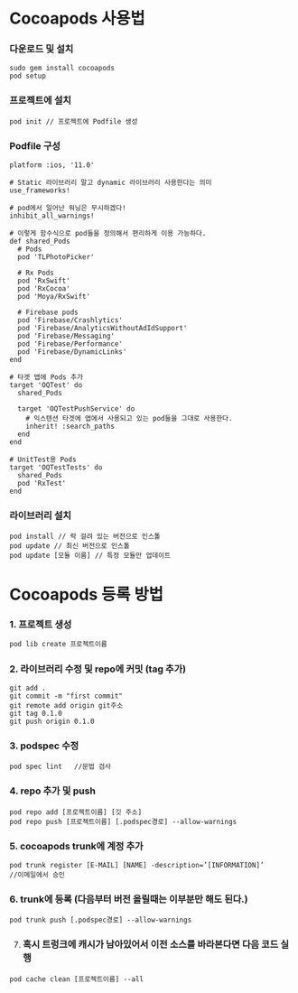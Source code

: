 # Cocoapods 사용법

### 다운로드 및 설치

```
sudo gem install cocoapods
pod setup
```



### 프로젝트에 설치

```
pod init // 프로젝트에 Podfile 생성
```

### Podfile 구성
```shell
platform :ios, '11.0'

# Static 라이브러리 말고 dynamic 라이브러리 사용한다는 의미
use_frameworks!

# pod에서 일어난 워닝은 무시하겠다!
inhibit_all_warnings!

# 이렇게 함수식으로 pod들을 정의해서 편리하게 이용 가능하다.
def shared_Pods
  # Pods
  pod 'TLPhotoPicker'

  # Rx Pods
  pod 'RxSwift'
  pod 'RxCocoa'
  pod 'Moya/RxSwift'
  
  # Firebase pods
  pod 'Firebase/Crashlytics'
  pod 'Firebase/AnalyticsWithoutAdIdSupport'
  pod 'Firebase/Messaging'
  pod 'Firebase/Performance'
  pod 'Firebase/DynamicLinks'
end

# 타겟 앱에 Pods 추가
target 'OQTest' do
  shared_Pods
  
  target 'OQTestPushService' do
    # 익스텐션 타겟에 앱에서 사용되고 있는 pod들을 그대로 사용한다.
    inherit! :search_paths
  end
end

# UnitTest용 Pods
target 'OQTestTests' do
  shared_Pods
  pod 'RxTest'
end

```


### 라이브러리 설치

```shell
pod install	// 락 걸려 있는 버전으로 인스톨
pod update // 최신 버전으로 인스톨
pod update [모듈 이름] // 특정 모듈만 업데이트
```



# Cocoapods 등록 방법

### 1. 프로젝트 생성

```xml
pod lib create 프로젝트이름
```



### 2. 라이브러리 수정 및 repo에 커밋 (tag 추가)

```
git add . 
git commit -m "first commit" 
git remote add origin git주소 
git tag 0.1.0 
git push origin 0.1.0
```



### 3. podspec 수정

```
pod spec lint	//문법 검사
```



### 4. repo 추가 및 push

```
pod repo add [프로젝트이름] [깃 주소]	
pod repo push [프로젝트이름] [.podspec경로] --allow-warnings
```



### 5. cocoapods trunk에 계정 추가

```
pod trunk register [E-MAIL] [NAME] -description=’[INFORMATION]’
//이메일에서 승인
```



### 6. trunk에 등록 (다음부터 버전 올릴때는 이부분만 해도 된다.)

```
pod trunk push [.podspec경로] --allow-warnings
```



7. ### 혹시 트렁크에 캐시가 남아있어서 이전 소스를 바라본다면 다음 코드 실행

```
pod cache clean [프로젝트이름] --all
```